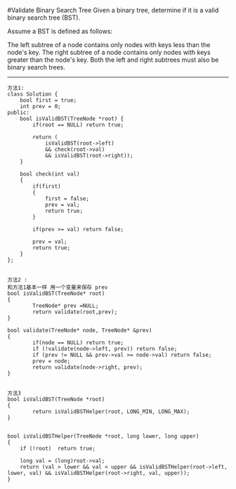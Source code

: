 #Validate Binary Search Tree
Given a binary tree, determine if it is a valid binary search tree (BST).

Assume a BST is defined as follows:

The left subtree of a node contains only nodes with keys less than the node's key.
The right subtree of a node contains only nodes with keys greater than the node's key.
Both the left and right subtrees must also be binary search trees.




---




```
方法1:
class Solution {
    bool first = true;
    int prev = 0;
public:
    bool isValidBST(TreeNode *root) {
        if(root == NULL) return true;

        return (
            isValidBST(root->left)
            && check(root->val)
            && isValidBST(root->right));
    }

    bool check(int val)
    {
        if(first)
        {
            first = false;
            prev = val;
            return true;
        }

        if(prev >= val) return false;

        prev = val;
        return true;
    }
};


方法2 :
和方法1基本一样 用一个变量来保存 prev 
bool isValidBST(TreeNode* root)
{
        TreeNode* prev =NULL;
        return validate(root,prev);
}
    
bool validate(TreeNode* node, TreeNode* &prev) 
{
        if(node == NULL) return true;
        if (!validate(node->left, prev)) return false;
        if (prev != NULL && prev->val >= node->val) return false;
        prev = node;
        return validate(node->right, prev);
}


方法3
bool isValidBST(TreeNode *root) 
{
        return isValidBSTHelper(root, LONG_MIN, LONG_MAX);
}


bool isValidBSTHelper(TreeNode *root, long lower, long upper)
{
    if (!root)  return true;

    long val = (long)root->val;
    return (val > lower && val < upper && isValidBSTHelper(root->left, lower, val) && isValidBSTHelper(root->right, val, upper));
}

```